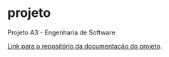 # projeto
Projeto A3 - Engenharia de Software

[Link para o repositório da documentação do projeto](https://github.com/facs-engenharia-software/docs).
